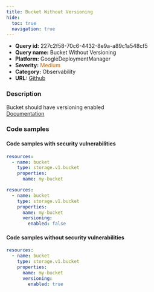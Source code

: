 ```yaml
---
title: Bucket Without Versioning
hide:
  toc: true
  navigation: true
---
```


<style>
  .highlight .hll {
    background-color: #ff171742;
  }
  .md-content {
    max-width: 1100px;
    margin: 0 auto;
  }
</style>

-   **Query id:** 227c2f58-70c6-4432-8e9a-a89c1a548cf5
-   **Query name:** Bucket Without Versioning
-   **Platform:** GoogleDeploymentManager
-   **Severity:** <span style="color:#C60">Medium</span>
-   **Category:** Observability
-   **URL:** [Github](https://github.com/Checkmarx/kics/tree/master/assets/queries/googleDeploymentManager/gcp/bucket_without_versioning)

### Description
Bucket should have versioning enabled<br>
[Documentation](https://cloud.google.com/storage/docs/json_api/v1/buckets)

### Code samples
#### Code samples with security vulnerabilities
```yaml title="Positive test num. 1 - yaml file" hl_lines="4"
resources:
  - name: bucket
    type: storage.v1.bucket
    properties:
      name: my-bucket

```
```yaml title="Positive test num. 2 - yaml file" hl_lines="7"
resources:
  - name: bucket
    type: storage.v1.bucket
    properties:
      name: my-bucket
      versioning:
        enabled: false

```


#### Code samples without security vulnerabilities
```yaml title="Negative test num. 1 - yaml file"
resources:
  - name: bucket
    type: storage.v1.bucket
    properties:
      name: my-bucket
      versioning:
        enabled: true

```
